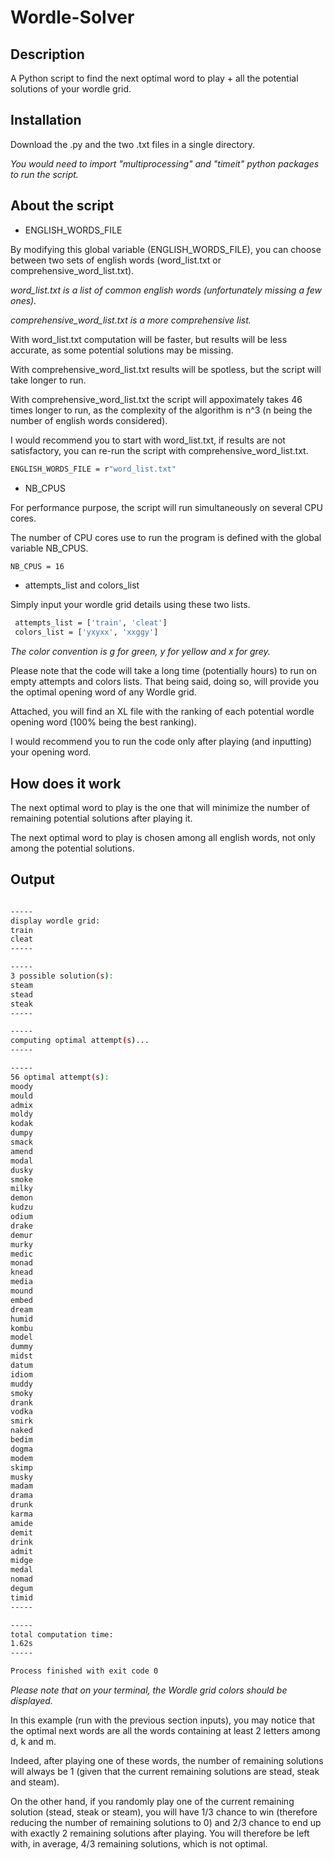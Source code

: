 # Wordle-Solver

## Description

A Python script to find the next optimal word to play + all the potential solutions of your wordle grid.

## Installation

Download the .py and the two .txt files in a single directory.

_You would need to import "multiprocessing" and "timeit" python packages to run the script._

## About the script

* ENGLISH_WORDS_FILE

By modifying this global variable (ENGLISH_WORDS_FILE), you can choose between two sets of english words (word_list.txt or comprehensive_word_list.txt).

_word_list.txt is a list of common english words (unfortunately missing a few ones)._

_comprehensive_word_list.txt is a more comprehensive list._ 

With word_list.txt computation will be faster, but results will be less accurate, as some potential solutions may be missing.

With comprehensive_word_list.txt results will be spotless, but the script will take longer to run.

With comprehensive_word_list.txt the script will appoximately takes 46 times longer to run, as the complexity of the algorithm is n^3 (n being the number of english words considered).

I would recommend you to start with word_list.txt, if results are not satisfactory, you can re-run the script with comprehensive_word_list.txt.

```sh
ENGLISH_WORDS_FILE = r"word_list.txt"
```

* NB_CPUS

For performance purpose, the script will run simultaneously on several CPU cores.

The number of CPU cores use to run the program is defined with the global variable NB_CPUS.

```sh
NB_CPUS = 16
```
* attempts_list and colors_list 

Simply input your wordle grid details using these two lists.

```sh
 attempts_list = ['train', 'cleat']
 colors_list = ['yxyxx', 'xxggy']
 ```

_The color convention is g for green, y for yellow and x for grey._

Please note that the code will take a long time (potentially hours) to run on empty attempts and colors lists. That being said, doing so, will provide you the optimal opening word of any Wordle grid.

Attached, you will find an XL file with the ranking of each potential wordle opening word (100% being the best ranking). 

I would recommend you to run the code only after playing (and inputting) your opening word.

## How does it work

The next optimal word to play is the one that will minimize the number of remaining potential solutions after playing it.

The next optimal word to play is chosen among all english words, not only among the potential solutions. 

## Output

```sh

-----
display wordle grid:
train
cleat
-----

-----
3 possible solution(s):
steam
stead
steak
-----

-----
computing optimal attempt(s)...
-----

-----
56 optimal attempt(s):
moody
mould
admix
moldy
kodak
dumpy
smack
amend
modal
dusky
smoke
milky
demon
kudzu
odium
drake
demur
murky
medic
monad
knead
media
mound
embed
dream
humid
kombu
model
dummy
midst
datum
idiom
muddy
smoky
drank
vodka
smirk
naked
bedim
dogma
modem
skimp
musky
madam
drama
drunk
karma
amide
demit
drink
admit
midge
medal
nomad
degum
timid
-----

-----
total computation time:
1.62s
-----

Process finished with exit code 0
```

_Please note that on your terminal, the Wordle grid colors should be displayed._

In this example (run with the previous section inputs), you may notice that the optimal next words are all the words containing at least 2 letters among d, k and m.

Indeed, after playing one of these words, the number of remaining solutions will always be 1 (given that the current remaining solutions are stead, steak and steam).

On the other hand, if you randomly play one of the current remaining solution (stead, steak or steam), you will have 1/3 chance to win (therefore reducing the number of remaining solutions to 0) and 2/3 chance to end up with exactly 2 remaining solutions after playing. You will therefore be left with, in average, 4/3 remaining solutions, which is not optimal.
